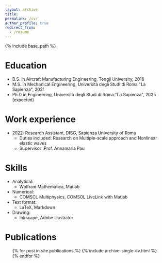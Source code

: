 ```yaml
---
layout: archive
title:
permalink: /cv/
author_profile: true
redirect_from:
  - /resume
---
```


{% include base_path %}

Education
======
* B.S. in Aircraft Manufacturing Engineering, Tongji University, 2018
* M.S. in Mechanical Engineering, Università degli Studi di Roma "La Sapienza", 2021
* Ph.D in Engineering, Università degli Studi di Roma "La Sapienza", 2025 (expected)

Work experience
======
* 2022: Research Assistant, DISG, Sapienza University of Roma
  * Duties included: Research on Multiple-scale approach and Nonlinear elastic waves
  * Supervisor: Prof. Annamaria Pau

  
Skills
======
* Analytical:
  * Wolfram Mathematica, Matlab
* Numerical:
  * COMSOL Multiphysics, COMSOL LiveLink with Matlab
* Text format:
  * LaTeX, Markdown
* Drawing:
  * Inkscape, Adobe Illustrator

Publications
======
  <ul>{% for post in site.publications %}
    {% include archive-single-cv.html %}
  {% endfor %}</ul>
